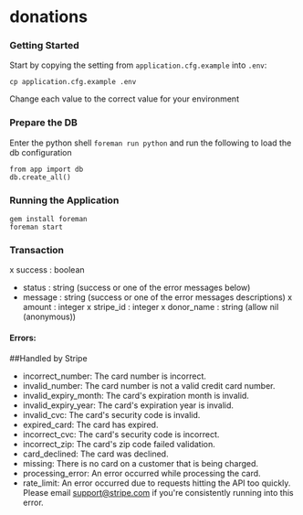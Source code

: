 donations
=========

### Getting Started

Start by copying the setting from `application.cfg.example` into `.env`:

```
cp application.cfg.example .env
```

Change each value to the correct value for your environment

### Prepare the DB
Enter the python shell `foreman run python` and run the following to load the db configuration

```
from app import db
db.create_all()
```

### Running the Application

```
gem install foreman
foreman start
```

### Transaction
 x success    : boolean
 - status     : string (success or one of the error messages below)
 - message    : string (success or one of the error messages descriptions)
 x amount     : integer
 x stripe_id  : integer
 x donor_name : string (allow nil (anonymous))

#### Errors:
##Handled by Stripe

- incorrect_number:     The card number is incorrect.
- invalid_number:       The card number is not a valid credit card number.
- invalid_expiry_month: The card's expiration month is invalid.
- invalid_expiry_year:  The card's expiration year is invalid.
- invalid_cvc:          The card's security code is invalid.
- expired_card:         The card has expired.
- incorrect_cvc:        The card's security code is incorrect.
- incorrect_zip:        The card's zip code failed validation.
- card_declined:        The card was declined.
- missing:              There is no card on a customer that is being charged.
- processing_error:     An error occurred while processing the card.
- rate_limit:           An error occurred due to requests hitting the API too quickly. Please email support@stripe.com if you're consistently running into this error.
